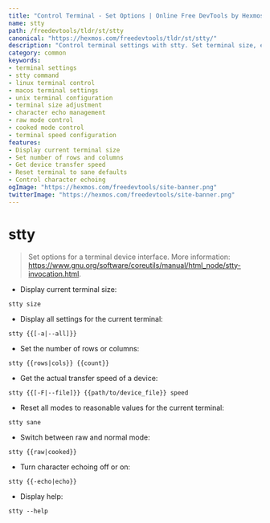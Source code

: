 ```yaml
---
title: "Control Terminal - Set Options | Online Free DevTools by Hexmos"
name: stty
path: /freedevtools/tldr/st/stty
canonical: "https://hexmos.com/freedevtools/tldr/st/stty/"
description: "Control terminal settings with stty. Set terminal size, echoing, and modes, instantly using command line. Free online tool, no registration required."
category: common
keywords:
- terminal settings
- stty command
- linux terminal control
- macos terminal settings
- unix terminal configuration
- terminal size adjustment
- character echo management
- raw mode control
- cooked mode control
- terminal speed configuration
features:
- Display current terminal size
- Set number of rows and columns
- Get device transfer speed
- Reset terminal to sane defaults
- Control character echoing
ogImage: "https://hexmos.com/freedevtools/site-banner.png"
twitterImage: "https://hexmos.com/freedevtools/site-banner.png"
---
```


# stty

> Set options for a terminal device interface.
> More information: <https://www.gnu.org/software/coreutils/manual/html_node/stty-invocation.html>.

- Display current terminal size:

`stty size`

- Display all settings for the current terminal:

`stty {{[-a|--all]}}`

- Set the number of rows or columns:

`stty {{rows|cols}} {{count}}`

- Get the actual transfer speed of a device:

`stty {{[-F|--file]}} {{path/to/device_file}} speed`

- Reset all modes to reasonable values for the current terminal:

`stty sane`

- Switch between raw and normal mode:

`stty {{raw|cooked}}`

- Turn character echoing off or on:

`stty {{-echo|echo}}`

- Display help:

`stty --help`
